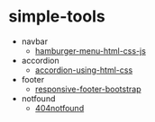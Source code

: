 # simple-tools
* navbar
  - [hamburger-menu-html-css-js](https://github.com/melikeoztekin/simple-tools/tree/main/navbar/hamburger-menu-html-css-js)
* accordion
  - [accordion-using-html-css](https://github.com/melikeoztekin/simple-tools/tree/main/accordion/accordion-using-html-css)
* footer
  - [responsive-footer-bootstrap](https://github.com/melikeoztekin/simple-tools/tree/main/footer/responsive-footer-bootstrap)
* notfound
  - [404notfound](https://github.com/melikeoztekin/simple-tools/tree/main/notfound/404notfound)
